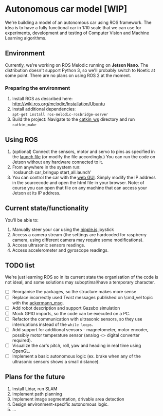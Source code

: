 # Autonomous car model [WIP]
We're building a model of an autonomous car using ROS framework. The idea is to have a fully functional car in 1:10 scale that we can use for experiments, development and testing of Computer Vision and Machine Learning algorithms.

## Environment
Currently, we're working on ROS Melodic running on **Jetson Nano**. The distribution doesn't support Python 3, so we'll probably switch to Noetic at some point. There are no plans on using ROS 2 at the moment.

### Preparing the environment
1. Install ROS as described here: http://wiki.ros.org/melodic/Installation/Ubuntu
2. Install additional dependencies:  
`apt-get install ros-melodic-rosbridge-server`
3. Build the project:
Navigate to the [catkin_ws](catkin_ws) directory and run `catkin_make`
   
## Using ROS
1. (optional) Connect the sensors, motor and servo to pins as specified in the [launch file](catkin_ws/src/car_bringup/launch/start_all.launch) (or modify the file accordingly.) You can run the code on Jetson without any hardware connected to it.
2. From anywhere in the system run:  
`roslaunch car_bringup start_all.launch'
3. You can control the car with the [web GUI](catkin_ws/src/robot_gui_bridge/gui/gui.html). Simply modify the IP address in the sourcecode and open the html file in your browser. Note: of course you can open that file on any machine that can access your Jetson at its IP address.

## Current state/functionality
You'll be able to:
1. Manually steer your car using the [nipple.js](https://yoannmoi.net/nipplejs/) joystick
2. Access a camera stream (the settings are hardcoded for raspberry camera, using different camera may require some modifications).
3. Access ultrasonic sensors readings.
4. Access accelerometer and gyroscope readings.

## TODO list
We're just learning ROS so in its current state the organisation of the code is not ideal, and some solutions may suboptimal/have a temporary character.  
- [ ] Reorganise the packages, so the structure makes more sense
- [ ] Replace incorrectly used Twist messages published on \cmd_vel topic with the [ackermann_msg](http://wiki.ros.org/ackermann_msgs).
- [ ] Add robot description and support Gazebo simulation
- [ ] Mock GPIO imports, so the code can be executed on a PC.
- [ ] Refactor the communication with ultrasonic sensors, so they use interruptions instead of the `while loops`.
- [ ] Add support for additional sensors - magnetometer, motor encoder, possibly motor temperature sensor (analog <> digital converter required).
- [ ] Visualize the car's pitch, roll, yaw and heading in real time using OpenGL.
- [ ] Implement a basic autonomous logic (ex. brake when any of the ultrasonic sensors shows a small distance).

## Plans for the future
1. Install Lidar, run SLAM
2. Implement path planning
3. Implement image segmentation, drivable area detection
4. Design environment-specific autonomous logic.
5. ...